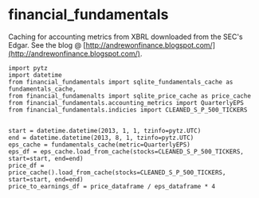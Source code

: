 financial_fundamentals
======================

Caching for accounting metrics from XBRL downloaded from the SEC's Edgar.
See the blog @ [http://andrewonfinance.blogspot.com/](http://andrewonfinance.blogspot.com/).


	import pytz
	import datetime
	from financial_fundamentals import sqlite_fundamentals_cache as fundamentals_cache, 
	from financial_fundamenalts import sqlite_price_cache as price_cache
	from financial_fundamentals.accounting_metrics import QuarterlyEPS
	from financial_fundamentals.indicies import CLEANED_S_P_500_TICKERS
	
	
	start = datetime.datetime(2013, 1, 1, tzinfo=pytz.UTC)
	end = datetime.datetime(2013, 8, 1, tzinfo=pytz.UTC)
	eps_cache = fundamentals_cache(metric=QuarterlyEPS)
	eps_df = eps_cache.load_from_cache(stocks=CLEANED_S_P_500_TICKERS, start=start, end=end)
	price_df = price_cache().load_from_cache(stocks=CLEANED_S_P_500_TICKERS, start=start, end=end)
	price_to_earnings_df = price_dataframe / eps_dataframe * 4